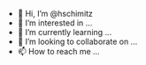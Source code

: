 - 👋 Hi, I’m @hschimitz
- 👀 I’m interested in ...
- 🌱 I’m currently learning ...
- 💞️ I’m looking to collaborate on ...
- 📫 How to reach me ...

<!---
hschimitz/hschimitz is a ✨ special ✨ repository because its `README.md` (this file) appears on your GitHub profile.
You can click the Preview link to take a look at your changes.
--->
